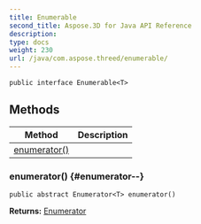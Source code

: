 ```yaml
---
title: Enumerable
second_title: Aspose.3D for Java API Reference
description: 
type: docs
weight: 230
url: /java/com.aspose.threed/enumerable/
---
```

```
public interface Enumerable<T>
```
## Methods

| Method | Description |
| --- | --- |
| [enumerator()](#enumerator--) |  |
### enumerator() {#enumerator--}
```
public abstract Enumerator<T> enumerator()
```




**Returns:**
[Enumerator](../../com.aspose.threed/enumerator)
